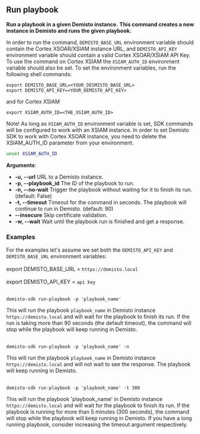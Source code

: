 ## Run playbook

**Run a playbook in a given Demisto instance.**
**This command creates a new instance in Demisto and runs the given playbook.**

In order to run the command, `DEMISTO_BASE_URL` environment variable should contain the Cortex XSOAR/XSIAM instance URL,
and `DEMISTO_API_KEY` environment variable should contain a valid Cortex XSOAR/XSIAM API Key.
To use the command on Cortex XSIAM the `XSIAM_AUTH_ID` environment variable should also be set.
To set the environment variables, run the following shell commands:
```
export DEMISTO_BASE_URL=<YOUR_DESMISTO_BASE_URL>
export DEMISTO_API_KEY=<YOUR_DEMISTO_API_KEY>
```
and for Cortex XSIAM
```
export XSIAM_AUTH_ID=<THE_XSIAM_AUTH_ID>
```
Note!
As long as `XSIAM_AUTH_ID` environment variable is set, SDK commands will be configured to work with an XSIAM instance.
In order to set Demisto SDK to work with Cortex XSOAR instance, you need to delete the XSIAM_AUTH_ID parameter from your environment.
```bash
unset XSIAM_AUTH_ID
```

**Arguments**:
* **-u, --url**
                        URL to a Demisto instance.
* **-p, --playbook_id**
                        The ID of the playbook to run.
* **-n, --no-wait**
                        Trigger the playbook without waiting for it to finish its run.
                        (default: False)
* **-t, --timeout**
                        Timeout for the command in seconds. The playbook will continue to run in Demisto.
                        (default: 90)
* **--insecure**
                        Skip certificate validation.
* **-w, --wait**
                        Wait until the playbook run is finished and get a response.


### Examples
For the examples let's assume we set both the `DEMISTO_API_KEY` and `DEMISTO_BASE_URL` environment variables:
<br/><br/>
export DEMISTO_BASE_URL = `https://demisto.local`
<br/><br/>
export DEMISTO_API_KEY = `api key`
<br/><br/>


```
demisto-sdk run-playbook -p 'playbook_name'
```

This will run the playbook `playbook_name` in Demisto instance `https://demisto.local` and will wait for the playbook to finish its run.
If the run is taking more than 90 seconds (the default timeout), the command will stop while the playbook will keep running in Demisto.
<br/><br/>

```
demisto-sdk run-playbook -p 'playbook_name' -n
```
This will run the playbook `playbook_name` in Demisto instance `https://demisto.local` and will not wait to see the response.
The playbook will keep running in Demisto.
<br/><br/>

```
demisto-sdk run-playbook -p 'playbook_name' -t 300
```
This will run the playbook 'playbook_name' in Demisto instance `https://demisto.local` and will wait for the playbook to finish its run.
If the playbook is running for more than 5 minutes (300 seconds), the command will stop while the playbook will keep running in Demisto.
If you have a long running playbook, consider increasing the timeout argument respectively.
